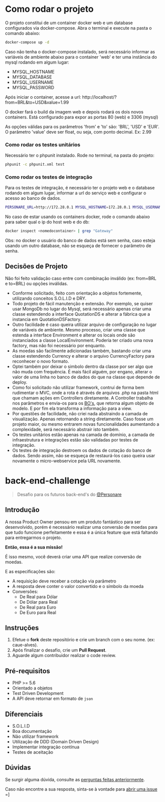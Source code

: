 # Como rodar o projeto

O projeto constitui de um container docker web e um database configurados via docker-compose. Abra o terminal e execute na pasta o comando abaixo:

```bash
docker-compose up -d
```

Caso não tenha o docker-compose instalado, será necessário informar as variáveis de ambiente abaixo para o container 'web' e ter uma instância do mysql rodando em algum lugar:
- MYSQL_HOSTNAME
- MYSQL_DATABASE
- MYSQL_USERNAME
- MYSQL_PASSWORD

Após iniciar o container, acesse a url: http://localhost/?from=BRL&to=USD&value=1.99

O docker fará o build da imagem web e depois rodará os dois novos containers. Está configurado para expor as portas 80 (web) e 3306 (mysql)

As opções válidas para os parâmetros 'from' e 'to' são: 'BRL', 'USD' e 'EUR'.
O parâmetro 'value' deve ser float, ou seja, com ponto decimal. Ex: 2.99

### Como rodar os testes unitários

Necessário ter o phpunit instalado. Rode no terminal, na pasta do projeto:
```bash
phpunit -c phpunit.xml test
```

### Como rodar os testes de integração

Para os testes de integração, é necessário ter o projeto web e o database rodando em algum lugar, informar a url do serviço web e configurar o acesso ao banco de dados.
```bash
PERSONARE_URL=http://172.28.0.1 MYSQL_HOSTNAME=172.28.0.1 MYSQL_USERNAME=root MYSQL_DATABASE=coin_conversion_test phpunit -c phpunit-it.xml test
```

No caso de estar usando os containers docker, rode o comando abaixo para saber qual o ip do host web e do db:
```bash
docker inspect <nomedocontainer> | grep "Gateway"
```
Obs: no docker o usuário do banco de dados está sem senha, caso esteja usando um outro database, não se esqueça de fornecer o parâmetro de senha.

## Decisões de Projeto

Não foi feito validação caso entre com combinação inválido (ex: from=BRL e to=BRL) ou opções inválidas.

- Conforme solicitado, feito com orientação a objetos fortemente, utilizando conceitos S.O.L.I.D e DRY.
- Todo projeto de fácil manutenção e extensão. Por exemplo, se quiser usar MongoDb no lugar do Mysql, será necessário apenas criar uma classe estendendo a interface QuotationDS e alterar a fábrica que a instancia em QuotationDSFactory.
- Outro facilidade é caso queira utilizar arquivo de configuração no lugar de variáveis de ambiente. Mesmo processo, criar uma classe que estenda a interface Environment e alterar os locais onde são instanciados a classe LocalEnvironment. Poderia ter criado uma nova factory, mas não foi necessário por enquanto.
- As moedas são facilmente adicionadas também, bastando criar uma classe estendendo Currency e alterar o arquivo CurrencyFactory para reconhecer o novo formato.
- Optei também por deixar o simbolo dentro da classe por ser algo que não muda com frequência. É mais fácil alguém, por engano, alterar o valor de uma linha no banco de dados do que na classe que depende de deploy.
- Como foi solicitado não utilizar framework, contruí de forma bem rudimentar o MVC, onde a rota é através de arquivos .php na pasta html que chamam ações em Controllers diretamente. A Controller trabalha nos parâmetros e envia-os para os [BO's](https://en.wikipedia.org/wiki/Business_object), que retorna algum objeto de modelo. E por fim ela transforma a informação para a view.
- Por questões de facilidade, não criei nada abstraindo a camada de visualização. Apenas retornando a string diretamente. Caso fosse um projeto maior, ou mesmo entrarem novas funcionalidades aumentando a complexidade, será necessário abstrair isto também.
- Os testes unitários estão apenas na camada de domínio, a camada de infraestrutura e integrações estão são validadas por testes de integração.
- Os testes de integração destroem os dados de cotação do banco de dados. Sendo assim, não se esqueça de restaurá-los caso queira usar novamente o micro-webservice pela URL novamente.

# back-end-challenge

> Desafio para os futuros back-end's do [@Personare](https://github.com/Personare)

## Introdução

A nossa Product Owner pensou em um produto fantástico para ser desenvolvido, porém é necessário realizar uma conversão de moedas para que tudo funcione perfeitamente e essa é a única feature que está faltando para entregarmos o projeto.

**Então, essa é a sua missão!**

É isso mesmo, você deverá criar uma API que realize conversão de moedas. 

E as especificações são:

- A requisição deve receber a cotação via parâmetro
- A resposta deve conter o valor convertido e o símbolo da moeda
- Conversões:
    - De Real para Dólar
    - De Dólar para Real
    - De Real para Euro
    - De Euro para Real

## Instruções

1. Efetue o **fork** deste repositório e crie um branch com o seu nome. (ex: caue-alves).
2. Após finalizar o desafio, crie um **Pull Request**.
3. Aguarde algum contribuidor realizar o code review.

## Pré-requisitos

- PHP >= 5.6
- Orientado a objetos
- Test Driven Development
- A API deve retornar em formato de `json`

## Diferenciais

- S.O.L.I.D
- Boa documentação
- Não utilizar framework
- Utilização de DDD (Domain Driven Design)
- Implementar integração contínua
- Testes de aceitação

## Dúvidas

Se surgir alguma dúvida, consulte as [perguntas feitas anteriormente](https://github.com/Personare/back-end-challenge/labels/question).

Caso não encontre a sua resposta, sinta-se à vontade para [abrir uma issue](https://github.com/Personare/back-end-challenge/issues/new) =]

